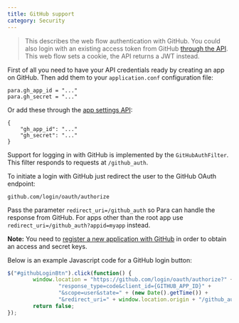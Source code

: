 ```yaml
---
title: GitHub support
category: Security
---
```


> This describes the web flow authentication with GitHub. You could also login with an existing access token from
> GitHub [through the API](#034-api-jwt-signin). This web flow sets a cookie, the API returns a JWT instead.

First of all you need to have your API credentials ready by creating an app on GitHub.
Then add them to your `application.conf` configuration file:
```
para.gh_app_id = "..."
para.gh_secret = "..."
```
Or add these through the [app settings API](#050-api-settings-put):
```
{
	"gh_app_id": "..."
	"gh_secret": "..."
}
```
Support for logging in with GitHub is implemented by the `GitHubAuthFilter`. This filter responds to requests at
`/github_auth`.

To initiate a login with GitHub just redirect the user to the GitHub OAuth endpoint:
```
github.com/login/oauth/authorize
```
Pass the parameter `redirect_uri=/github_auth` so Para can handle the response from GitHub.
For apps other than the root app use `redirect_uri=/github_auth?appid=myapp` instead.

**Note:** You need to [register a new application with GitHub](https://github.com/settings/profile)
in order to obtain an access and secret keys.

Below is an example Javascript code for a GitHub login button:

```js
$("#githubLoginBtn").click(function() {
		window.location = "https://github.com/login/oauth/authorize?" +
				"response_type=code&client_id={GITHUB_APP_ID}" +
				"&scope=user&state=" + (new Date().getTime()) +
				"&redirect_uri=" + window.location.origin + "/github_auth";
		return false;
});
```